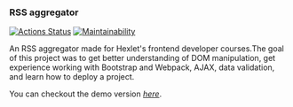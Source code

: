 ### RSS aggregator

[![Actions Status](https://github.com/elena-mb/frontend-project-11/workflows/hexlet-check/badge.svg)](https://github.com/elena-mb/frontend-project-11/actions)
[![Maintainability](https://api.codeclimate.com/v1/badges/a8f3640ffa4feafcddd3/maintainability)](https://codeclimate.com/github/elena-mb/frontend-project-11/maintainability)

An RSS aggregator made for Hexlet's frontend developer courses.The goal of this project was to get better understanding of DOM manipulation, get experience working with Bootstrap and Webpack, AJAX, data validation, and learn how to deploy a project.

You can checkout the demo version _[here](https://rss-aggregator-project-9psa48cgp-alena-mb.vercel.app/)_.
